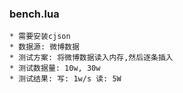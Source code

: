 
### bench.lua
    * 需要安装cjson
    * 数据源: 微博数据
    * 测试方案: 将微博数据读入内存,然后逐条插入
    * 测试数据量: 10w, 30w
    * 测试结果: 写: 1w/s 读: 5W